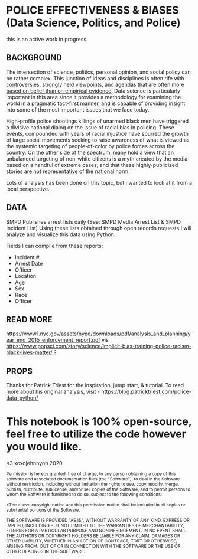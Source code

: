# POLICE EFFECTIVENESS & BIASES (Data Science, Politics, and Police)

this is an active work in progress

## BACKGROUND
The intersection of science, politics, personal opinion, and social policy can be rather complex.  This junction of ideas and disciplines is often rife with controversies, strongly held viewpoints, and agendas that are often [more based on belief than on empirical evidence](https://en.wikipedia.org/wiki/Global_warming_controversy).  Data science is particularly important in this area since it provides a methodology for examining the world in a pragmatic fact-first manner, and is capable of providing insight into some of the most important issues that we face today.

High-profile police shootings killings of unarmed black men have triggered a divisive national dialog on the issue of racial bias in policing. These events, compounded with years of racial injustice have spurred the growth of large social movements seeking to raise awareness of what is viewed as the systemic targeting of people-of-color by police forces across the country.  On the other side of the spectrum, many hold a view that an unbalanced targeting of non-white citizens is a myth created by the media based on a handful of extreme cases, and that these highly-publicized stories are not representative of the national norm.

Lots of analysis has been done on this topic, but I wanted to look at it from a local perspective. 

## DATA

SMPD Publishes arrest lists daily (See: SMPD Media Arrest List & SMPD Incident List) Using these lists obtained through open records requests I will analyze and visualize this data using Python.

Fields I can compile from these reports:

* Incident #
* Arrest Date	
* Officer
* Location	
* Age
* Sex
* Race
* Officer

## READ MORE
https://www1.nyc.gov/assets/nypd/downloads/pdf/analysis_and_planning/year_end_2015_enforcement_report.pdf vis
https://www.popsci.com/story/science/implicit-bias-training-police-racism-black-lives-matter/ ?

## PROPS
Thanks for Patrick Triest for the inspiration, jump start, & tutorial. To read more about his original analysis, visit - https://blog.patricktriest.com/police-data-python/

# This notebook is 100% open-source, feel free to utilize the code however you would like.

<3 xoxojehnnyoh 2020

<sub>Permission is hereby granted, free of charge, to any person obtaining a copy
of this software and associated documentation files (the "Software"), to deal
in the Software without restriction, including without limitation the rights
to use, copy, modify, merge, publish, distribute, sublicense, and/or sell
copies of the Software, and to permit persons to whom the Software is
furnished to do so, subject to the following conditions:</sub>

<sub> *The above copyright notice and this permission notice shall be included in all
copies or substantial portions of the Software.</sub>

<sub> THE SOFTWARE IS PROVIDED "AS IS", WITHOUT WARRANTY OF ANY KIND, EXPRESS OR
IMPLIED, INCLUDING BUT NOT LIMITED TO THE WARRANTIES OF MERCHANTABILITY,
FITNESS FOR A PARTICULAR PURPOSE AND NONINFRINGEMENT. IN NO EVENT SHALL THE
AUTHORS OR COPYRIGHT HOLDERS BE LIABLE FOR ANY CLAIM, DAMAGES OR OTHER
LIABILITY, WHETHER IN AN ACTION OF CONTRACT, TORT OR OTHERWISE, ARISING FROM,
OUT OF OR IN CONNECTION WITH THE SOFTWARE OR THE USE OR OTHER DEALINGS IN THE
SOFTWARE. </sub>
